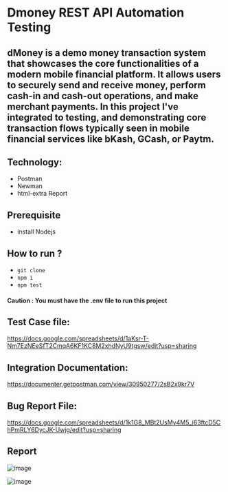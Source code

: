 # Dmoney REST API Automation Testing

## dMoney is a demo money transaction system that showcases the core functionalities of a modern mobile financial platform. It allows users to securely send and receive money, perform cash-in and cash-out operations, and make merchant payments. In this project I've integrated to testing, and demonstrating core transaction flows typically seen in mobile financial services like bKash, GCash, or Paytm.

## Technology: 
- Postman
- Newman
- html-extra Report

## Prerequisite
- install Nodejs

## How to run ?
- ``` git clone ```
- ``` npm i ```
- ``` npm test ```

#### Caution : You must have the .env file to run this project

## Test Case file: 
https://docs.google.com/spreadsheets/d/1aKsr-T-Nm7EzNEeSfT2CmqA6KF1KC8M2xhdNyU9tgsw/edit?usp=sharing

## Integration Documentation: 
https://documenter.getpostman.com/view/30950277/2sB2x9kr7V

## Bug Report File:
https://docs.google.com/spreadsheets/d/1k1G8_MBt2UsMy4M5_i63ftcD5ChPmRLY6DycJK-Uwjg/edit?usp=sharing

## Report
![image](https://github.com/user-attachments/assets/44fb53b2-d5c3-40e7-9088-378ace8ee942)

![image](https://github.com/user-attachments/assets/5ad3980f-cc03-475d-9c27-458b733ab94d)


 
